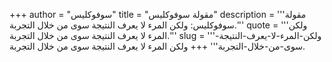 +++
author = "سوفوكليس"
title = "مقولة سوفوكليس"
description = '''مقولة سوفوكليس: ولكن المرء لا يعرف النتيجة سوى من خلال التجربة.'''
quote = '''ولكن المرء لا يعرف النتيجة سوى من خلال التجربة.'''
slug = '''ولكن-المرء-لا-يعرف-النتيجة-سوى-من-خلال-التجربة'''
+++
ولكن المرء لا يعرف النتيجة سوى من خلال التجربة.
